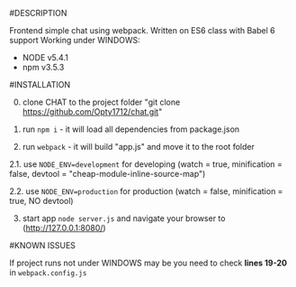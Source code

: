 #DESCRIPTION

Frontend simple chat using webpack. Written on ES6 class with Babel 6 support
Working under WINDOWS:
* NODE v5.4.1
* npm v3.5.3




#INSTALLATION

0. clone CHAT to the project folder "git clone https://github.com/Opty1712/chat.git"

1. run `npm i` - it will load all dependencies from package.json

2. run `webpack` - it will build "app.js" and move it to the root folder

2.1. use `NODE_ENV=development` for developing (watch = true, minification = false, devtool = "cheap-module-inline-source-map")

2.2. use `NODE_ENV=production` for production (watch = false, minification = true, NO devtool)

3. start app `node server.js` and navigate your browser to (http://127.0.0.1:8080/)



#KNOWN ISSUES

If project runs not under WINDOWS may be you need to check **lines 19-20** in `webpack.config.js`
